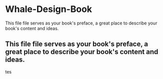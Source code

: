 # Whale-Design-Book

This file file serves as your book's preface, a great place to describe your book's content and ideas.



## This file file serves as your book's preface, a great place to describe your book's content and ideas.



tes



